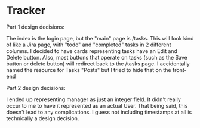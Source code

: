 # Tracker

Part 1 design decisions:


The index is the login page, but the "main" page is /tasks. This will look kind of like a Jira page, with "todo" and "completed" tasks in 2 different columns. I decided to have cards representing tasks have an Edit and Delete button. Also, most buttons that operate on tasks (such as the Save button or delete button) will redirect back to the /tasks page. I accidentally named the resource for Tasks "Posts" but I tried to hide that on the front-end

Part 2 design decisions:

I ended up representing manager as just an integer field. It didn't really occur to me to have it represented as an actual User. That being said, this doesn't lead to any complications.
I guess not including timestamps at all is technically a design decision.
